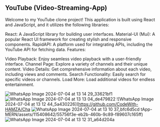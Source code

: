 
## YouTube (Video-Streaming-App)
Welcome to my YouTube clone project! This application is built using React and JavaScript, and it utilizes the following libraries:

React: A JavaScript library for building user interfaces.
Material-UI (Mui): A popular React UI framework for creating stylish and responsive components.
RapidAPI: A platform used for integrating APIs, including the YouTube API for fetching data.
Features:

Video Playback: Enjoy seamless video playback with a user-friendly interface.
Channel Page: Explore a variety of channels and their unique content.
Video Details: Get comprehensive information about each video, including views and comments.
Search Functionality: Easily search for specific videos or channels.
Load More: Load additional videos for endless entertainment.





![WhatsApp Image 2024-07-04 at 13 14 29_33621bf1](https://github.com/CodeWith-HAMZA/ChatApp-MERN/assets/115408642/45a9bc96-281a-486a-8dca-e58dcb303483)
![WhatsApp Image 2024-07-04 at 13 13 04_de479822](https://github.com/CodeWith-HAMZA/ChatApp-MERN/assets/115408642/ca52bd71-feba-4c94-b1df-e03090402aea)
![WhatsApp Image 2024-07-04 at 13 12 44_5a430226](https://github.com/CodeWith-HAMZA/Cha
![WhatsApp Image 2024-07-04 at 13 10 37_bfc6d5cd](https://github.com/CodeWith-HAMZA/ChatApp-MERN/assets/115408642/c0c56d5b-0579-4ce1-807b-91dbda5d0871)
tApp-MERN/assets/115408642/55756f3e-eb2b-460b-9c89-f89607c165ff)
![WhatsApp Image 2024-07-04 at 13 12 31_a64d204a](https://github.com/CodeWith-HAMZA/ChatApp-MERN/assets/115408642/457feb2c-8a8c-4dad-960a-b50f216469d8)
